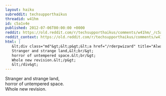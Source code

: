 ```yaml
---
layout: haiku
subreddit: techsupporthaikus
threadid: w41hm
id: c5a1v4e
published: 2012-07-06T00:00:00 +0000
reddit: https://old.reddit.com/r/techsupporthaikus/comments/w41hm/_/c5a1v4e
reddit_context: https://old.reddit.com/r/techsupporthaikus/comments/w41hm/_/c5a1v4e?context=3
html: |
   &lt;div class="md"&gt;&lt;p&gt;&lt;a href="/rderpwizard" title="Always Relevant / Customer Calls Of Scope Creep / Paper Bag Princess"&gt;&lt;/a&gt;
   Stranger and strange land,&lt;br/&gt;
   horror of untempered space.&lt;br/&gt;
   Whole new revision.&lt;/p&gt;
   &lt;/div&gt;
---
```


[](/rderpwizard "Always Relevant / Customer Calls Of Scope Creep / Paper Bag Princess")
Stranger and strange land,  
horror of untempered space.    
Whole new revision.